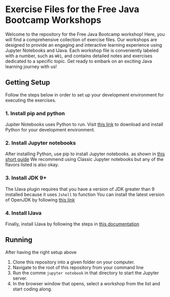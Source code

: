 # Exercise Files for the Free Java Bootcamp Workshops

Welcome to the repository for the Free Java Bootcamp workshop! Here, you will find a comprehensive collection of exercise files. Our workshops are designed to provide an engaging and interactive learning experience using Jupyter Notebooks and IJava. Each workshop file is conveniently labeled with a number, such as `W01`, and contains detailed notes and exercises dedicated to a specific topic. Get ready to embark on an exciting Java learning journey with us!

## Getting Setup

Follow the steps below in order to set up your development environment for executing the exercises.

### 1. Install pip and python

Jupiter Notebooks uses Python to run. Visit [this link](https://www.python.org/downloads/) to download and install Python for your development environment.

### 2. Install Jupyter notebooks

After installing Python, use pip to install Jupyter notebooks. as shown in [this short guide](https://jupyter.org/install)
We recommend using Classic Jupyter notebooks but any of the flavors listed is also okay.

### 3. Install JDK 9+

The IJava plugin requires that you have a version of JDK greater than 9 installed because it uses `Jshell` to function
You can install the latest version of OpenJDK by following [this link](https://openjdk.org/install/)

### 4. Install IJava

Finally, install IJava by following the steps in [this documentation](https://github.com/SpencerPark/IJava#installing)

## Running

After having the right setup above

1. Clone this repository into a given folder on your computer.
2. Navigate to the root of this repository from your command line
3. Run the comme `jupyter notebook` in that directory to start the Jupyter server.
4. In the browser window that opens, select a workshop from the list and start coding along.

